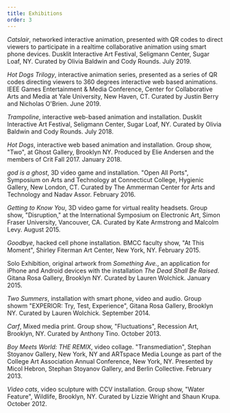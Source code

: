 ```yaml
---
title: Exhibitions
order: 3
---
```


*Catslair*, networked interactive animation, presented with QR codes to direct viewers to participate in a realtime collaborative animation using smart phone devices.  Dusklit Interactive Art Festival, Seligmann Center, Sugar Loaf, NY.  Curated by Olivia Baldwin and Cody Rounds. July 2019.

*Hot Dogs Trilogy*, interactive animation series, presented as a series of QR codes directing viewers to 360 degrees interactive web based animations.  IEEE Games Entertainment & Media Conference, Center for Collaborative Arts and Media at Yale University, New Haven, CT.  Curated by Justin Berry and Nicholas O'Brien.  June 2019.  

*Trampoline*, interactive web-based animation and installation.  Dusklit Interactive Art Festival, Seligmann Center, Sugar Loaf, NY. Curated by Olivia Baldwin and Cody Rounds.  July 2018.

*Hot Dogs*, interactive web based animation and installation.  Group show, "Two", at Ghost Gallery, Brooklyn NY.  Produced by Elie Andersen and the members of Crit Fall 2017. January 2018.

*god is a ghost*, 3D video game and installation.  "Open All Ports", Symposium on Arts and Technology at Connecticut College, Hygienic Gallery, New London, CT.  Curated by The Ammerman Center for Arts and Technology and Nadav Assor.  February 2016.

*Getting to Know You*, 3D video game for virtual reality headsets.  Group show, "Disruption," at the International Symposium on Electronic Art, Simon Fraser University, Vancouver, CA.  Curated by Kate Armstrong and Malcolm Levy.  August 2015.

*Goodbye*, hacked cell phone installation.  BMCC faculty show, "At This Moment", Shirley Fiterman Art Center, New York, NY.  February 2015.

Solo Exhibition, original artwork from *Something Ave.*, an application for iPhone and Android devices with the installation *The Dead Shall Be Raised*.  Gitana Rosa Gallery, Brooklyn NY.  Curated by Lauren Wolchick.  January 2015.

*Two Summers*, installation with smart phone, video and audio. Group showm "EXPERIOR: Try, Test, Experience", Gitana Rosa Gallery, Brooklyn NY.  Curated by Lauren Wolchick.  September 2014.

*Carf*, Mixed media print. Group show, "Fluctuations", Recession Art, Brooklyn, NY.  Curated by Anthony Tino.  October 2013.

*Boy Meets World: THE REMIX*, video collage. "Transmediation", Stephan Stoyanov Gallery, New York, NY and ARTspace Media Lounge as part of the College Art Association Annual Conference, New York, NY.  Presented by Micol Hebron, Stephan Stoyanov Gallery, and Berlin Collective.  February 2013.

*Video cats*, video sculpture with CCV installation.  Group show, "Water Feature", Wildlife, Brooklyn, NY.  Curated by Lizzie Wright and Shaun Krupa.  October 2012.
